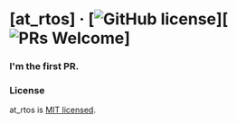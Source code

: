 # [at_rtos] &middot; [![GitHub license](https://img.shields.io/badge/license-MIT-blue.svg)][![PRs Welcome](https://img.shields.io/badge/PRs-welcome-brightgreen.svg)]

### I'm the first PR.

### License
at_rtos is [MIT licensed](./LICENSE).
